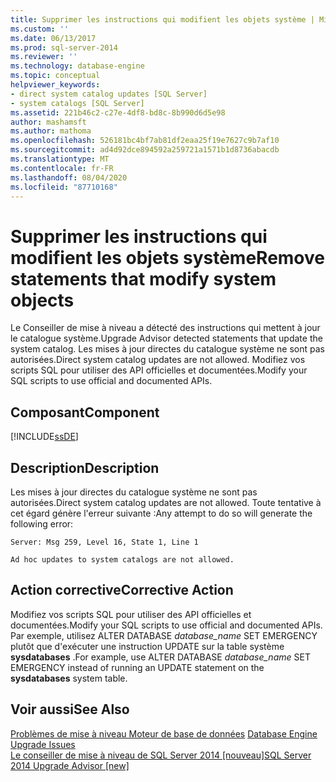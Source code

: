 ```yaml
---
title: Supprimer les instructions qui modifient les objets système | Microsoft Docs
ms.custom: ''
ms.date: 06/13/2017
ms.prod: sql-server-2014
ms.reviewer: ''
ms.technology: database-engine
ms.topic: conceptual
helpviewer_keywords:
- direct system catalog updates [SQL Server]
- system catalogs [SQL Server]
ms.assetid: 221b46c2-c27e-4df8-bd8c-8b990d6d5e98
author: mashamsft
ms.author: mathoma
ms.openlocfilehash: 526181bc4bf7ab81df2eaa25f19e7627c9b7af10
ms.sourcegitcommit: ad4d92dce894592a259721a1571b1d8736abacdb
ms.translationtype: MT
ms.contentlocale: fr-FR
ms.lasthandoff: 08/04/2020
ms.locfileid: "87710168"
---
```

# <a name="remove-statements-that-modify-system-objects"></a><span data-ttu-id="29b85-102">Supprimer les instructions qui modifient les objets système</span><span class="sxs-lookup"><span data-stu-id="29b85-102">Remove statements that modify system objects</span></span>
  <span data-ttu-id="29b85-103">Le Conseiller de mise à niveau a détecté des instructions qui mettent à jour le catalogue système.</span><span class="sxs-lookup"><span data-stu-id="29b85-103">Upgrade Advisor detected statements that update the system catalog.</span></span> <span data-ttu-id="29b85-104">Les mises à jour directes du catalogue système ne sont pas autorisées.</span><span class="sxs-lookup"><span data-stu-id="29b85-104">Direct system catalog updates are not allowed.</span></span> <span data-ttu-id="29b85-105">Modifiez vos scripts SQL pour utiliser des API officielles et documentées.</span><span class="sxs-lookup"><span data-stu-id="29b85-105">Modify your SQL scripts to use official and documented APIs.</span></span>  
  
## <a name="component"></a><span data-ttu-id="29b85-106">Composant</span><span class="sxs-lookup"><span data-stu-id="29b85-106">Component</span></span>  
 [!INCLUDE[ssDE](../../includes/ssde-md.md)]  
  
## <a name="description"></a><span data-ttu-id="29b85-107">Description</span><span class="sxs-lookup"><span data-stu-id="29b85-107">Description</span></span>  
 <span data-ttu-id="29b85-108">Les mises à jour directes du catalogue système ne sont pas autorisées.</span><span class="sxs-lookup"><span data-stu-id="29b85-108">Direct system catalog updates are not allowed.</span></span> <span data-ttu-id="29b85-109">Toute tentative à cet égard génère l'erreur suivante :</span><span class="sxs-lookup"><span data-stu-id="29b85-109">Any attempt to do so will generate the following error:</span></span>  
  
 `Server: Msg 259, Level 16, State 1, Line 1`  
  
 `Ad hoc updates to system catalogs are not allowed.`  
  
## <a name="corrective-action"></a><span data-ttu-id="29b85-110">Action corrective</span><span class="sxs-lookup"><span data-stu-id="29b85-110">Corrective Action</span></span>  
 <span data-ttu-id="29b85-111">Modifiez vos scripts SQL pour utiliser des API officielles et documentées.</span><span class="sxs-lookup"><span data-stu-id="29b85-111">Modify your SQL scripts to use official and documented APIs.</span></span> <span data-ttu-id="29b85-112">Par exemple, utilisez ALTER DATABASE *database_name* SET EMERGENCY plutôt que d'exécuter une instruction UPDATE sur la table système **sysdatabases** .</span><span class="sxs-lookup"><span data-stu-id="29b85-112">For example, use ALTER DATABASE *database_name* SET EMERGENCY instead of running an UPDATE statement on the **sysdatabases** system table.</span></span>  
  
## <a name="see-also"></a><span data-ttu-id="29b85-113">Voir aussi</span><span class="sxs-lookup"><span data-stu-id="29b85-113">See Also</span></span>  
 <span data-ttu-id="29b85-114">[Problèmes de mise à niveau Moteur de base de données](../../../2014/sql-server/install/database-engine-upgrade-issues.md) </span><span class="sxs-lookup"><span data-stu-id="29b85-114">[Database Engine Upgrade Issues](../../../2014/sql-server/install/database-engine-upgrade-issues.md) </span></span>  
 [<span data-ttu-id="29b85-115">Le conseiller de mise à niveau de SQL Server 2014 &#91;nouveau&#93;</span><span class="sxs-lookup"><span data-stu-id="29b85-115">SQL Server 2014 Upgrade Advisor &#91;new&#93;</span></span>](https://docs.microsoft.com/sql/sql-server/install/sql-server-2014-upgrade-advisor)  
  
  

